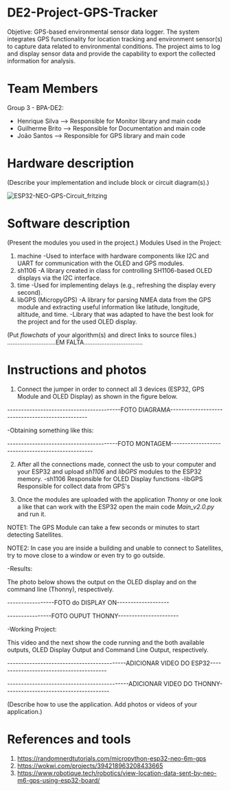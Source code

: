 # DE2-Project-GPS-Tracker
Objetive: 
GPS-based environmental sensor data logger. The system integrates GPS functionality for location tracking and environment sensor(s) to capture data related to environmental conditions. 
The project aims to log and display sensor data and provide the capability to export the collected information for analysis.

# Team Members
Group 3 - BPA-DE2:
- Henrique Silva --> Responsible for Monitor library and main code
- Guilherme Brito --> Responsible for Documentation and main code
- João Santos -->  Responsible for GPS library and main code

# Hardware description
(Describe your implementation and include block or circuit diagram(s).)

![ESP32-NEO-GPS-Circuit_fritzing](https://github.com/user-attachments/assets/7546ce28-0553-4b24-b391-57d4fe78cc1e)

# Software description
(Present the modules you used in the project.)
Modules Used in the Project:
1. machine
    -Used to interface with hardware components like I2C and UART for communication with the OLED and GPS modules.
2. sh1106
    -A library created in class for controlling SH1106-based OLED displays via the I2C interface.
3. time
    -Used for implementing delays (e.g., refreshing the display every second).
4. libGPS (MicropyGPS)
    -A library for parsing NMEA data from the GPS module and extracting useful information like latitude, longitude, altitude, and time.
    -Library that was adapted to have the best look for the project and for the used OLED display.

(Put *flowchats* of your algorithm(s) and direct links to source files.)
............................EM FALTA..................................

# Instructions and photos
1. Connect the jumper in order to connect all 3 devices (ESP32, GPS Module and OLED Display) as shown in the figure below.

-----------------------------------------FOTO DIAGRAMA------------------------------------------------

-Obtaining something like this:

----------------------------------------FOTO MONTAGEM-------------------------------------------------

2. After all the connections made, connect the usb to your computer and your ESP32 and upload *sh1106* and *libGPS* modules to the ESP32 memory.
    -sh1106 Responsible for OLED Display functions
    -libGPS Responsible for collect data from GPS's

3. Once the modules are uploaded with the application *Thonny* or one look a like that can work with the ESP32 open the main code *Main_v2.0.py* and run it.

NOTE1: The GPS Module can take a few seconds or minutes to start detecting Satellites.

NOTE2: In case you are inside a building and unable to connect to Satellites, try to move close to a window or even try to go outside.

-Results:

The photo below shows the output on the OLED display and on the command line (Thonny), respectively.

-----------------FOTO do DISPLAY ON-------------------


----------------FOTO OUPUT THONNY----------------------

-Working Project:

This video and the next show the code running and the both available outputs, OLED Display Output and Command Line Output, respectively.

-------------------------------------------ADICIONAR VIDEO DO ESP32----------------------------------------


--------------------------------------------ADICIONAR VIDEO DO THONNY--------------------------------------

(Describe how to use the application. Add photos or videos of your application.)

# References and tools
1. https://randomnerdtutorials.com/micropython-esp32-neo-6m-gps
2. https://wokwi.com/projects/394218963208433665
3. https://www.robotique.tech/robotics/view-location-data-sent-by-neo-m6-gps-using-esp32-board/
